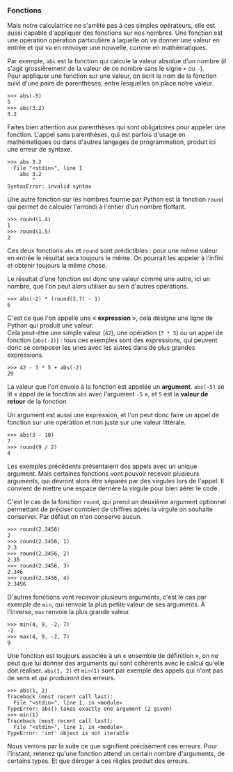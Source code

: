 ### Fonctions

Mais notre calculatrice ne s'arrête pas à ces simples opérateurs, elle est aussi capable d'appliquer des fonctions sur nos nombres.
Une fonction est une opération opération particulière à laquelle on va donner une valeur en entrée et qui va en renvoyer une nouvelle, comme en mathématiques.

Par exemple, `abs` est la fonction qui calcule la valeur absolue d'un nombre (il s'agit grossièrement de la valeur de ce nombre sans le signe `+` ou `-`).  
Pour appliquer une fonction sur une valeur, on écrit le nom de la fonction suivi d'une paire de parenthèses, entre lesquelles on place notre valeur.

```pycon
>>> abs(-5)
5
>>> abs(3.2)
3.2
```

Faites bien attention aux parenthèses qui sont obligatoires pour appeler une fonction.
L'appel sans parenthèses, qui est parfois d'usage en mathématiques ou dans d'autres langages de programmation, produit ici une erreur de syntaxe.

```pycon
>>> abs 3.2
  File "<stdin>", line 1
    abs 3.2
        ^
SyntaxError: invalid syntax
```

Une autre fonction sur les nombres fournie par Python est la fonction `round` qui permet de calculer l'arrondi à l'entier d'un nombre flottant.

```pycon
>>> round(1.4)
1
>>> round(1.5)
2
```

Ces deux fonctions `abs` et `round` sont prédictibles : pour une même valeur en entrée le résultat sera toujours le même.
On pourrait les appeler à l'infini et obtenir toujours la même chose.

Le résultat d'une fonction est donc une valeur comme une autre, ici un nombre, que l'on peut alors utiliser au sein d'autres opérations.

```pycon
>>> abs(-2) * (round(3.7) - 1)
6
```

C'est ce que l'on appelle une « **expression** », cela désigne une ligne de Python qui produit une valeur.  
Cela peut-être une simple valeur (`42`), une opération (`3 * 5`) ou un appel de fonction (`abs(-2)`) : tous ces exemples sont des expressions, qui peuvent donc se composer les unes avec les autres dans de plus grandes expressions.

```pycon
>>> 42 - 3 * 5 + abs(-2)
29
```

La valeur que l'on envoie à la fonction est appelée un **argument**. `abs(-5)` se lit « appel de la fonction `abs` avec l'argument `-5` », et `5` est la **valeur de retour** de la fonction.

Un argument est aussi une expression, et l'on peut donc faire un appel de fonction sur une opération et non juste sur une valeur littérale.

```pycon
>>> abs(3 - 10)
7
>>> round(9 / 2)
4
```

Les exemples précédents présentaient des appels avec un unique argument.
Mais certaines fonctions vont pouvoir recevoir plusieurs arguments, qui devront alors être séparés par des virgules lors de l'appel.
Il convient de mettre une espace derrière la virgule pour bien aérer le code.

C'est le cas de la fonction `round`, qui prend un deuxième argument optionnel permettant de préciser combien de chiffres après la virgule on souhaite conserver.
Par défaut on n'en conserve aucun.

```pycon
>>> round(2.3456)
2
>>> round(2.3456, 1)
2.3
>>> round(2.3456, 2)
2.35
>>> round(2.3456, 3)
2.346
>>> round(2.3456, 4)
2.3456
```

D'autres fonctions vont recevoir plusieurs arguments, c'est le cas par exemple de `min`, qui renvoie la plus petite valeur de ses arguments.
À l'inverse, `max` renvoie la plus grande valeur.

```pycon
>>> min(4, 9, -2, 7)
-2
>>> max(4, 9, -2, 7)
9
```

Une fonction est toujours associée à un « ensemble de définition », on ne peut que lui donner des arguments qui sont cohérents avec le calcul qu'elle doit réaliser.
`abs(1, 2)` et `min(1)` sont par exemple des appels qui n'ont pas de sens et qui produiront des erreurs.

```pycon
>>> abs(1, 2)
Traceback (most recent call last):
  File "<stdin>", line 1, in <module>
TypeError: abs() takes exactly one argument (2 given)
>>> min(1)
Traceback (most recent call last):
  File "<stdin>", line 1, in <module>
TypeError: 'int' object is not iterable
```

Nous verrons par la suite ce que signifient précisément ces erreurs.
Pour l'instant, retenez qu'une fonction attend un certain nombre d'arguments, de certains types. Et que déroger à ces règles produit des erreurs.
